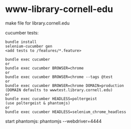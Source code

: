 # www-library-cornell-edu
make file for library.cornell.edu

cucumber tests:

```cd testing
bundle install
selenium-cucumber gen
<add tests to /features/*.feature>
```

```
bundle exec cucumber
or
bundle exec cucumber BROWSER=chrome
or
bundle exec cucumber BROWSER=chrome --tags @test
or
bundle exec cucumber BROWSER=chrome DOMAIN=production
(DOMAIN defaults to wwwtest.library.cornell.edu)
or
bundle exec cucumber HEADLESS=poltergeist
(use poltergeist & phantomjs)
or
bundle exec cucumber HEADLESS=selenium_chrome_headless
```

start phantomjs:
phantomjs --webdriver=4444
